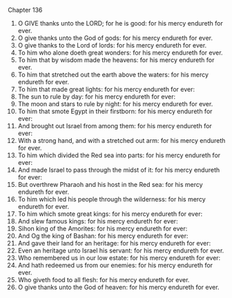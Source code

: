 

Chapter 136

1. O GIVE thanks unto the LORD; for he is good: for his mercy endureth for ever.
2. O give thanks unto the God of gods: for his mercy endureth for ever.
3. O give thanks to the Lord of lords: for his mercy endureth for ever.
4. To him who alone doeth great wonders: for his mercy endureth for ever.
5. To him that by wisdom made the heavens: for his mercy endureth for ever.
6. To him that stretched out the earth above the waters: for his mercy endureth for ever.
7. To him that made great lights: for his mercy endureth for ever:
8. The sun to rule by day: for his mercy endureth for ever:
9. The moon and stars to rule by night: for his mercy endureth for ever.
10. To him that smote Egypt in their firstborn: for his mercy endureth for ever:
11. And brought out Israel from among them: for his mercy endureth for ever:
12. With a strong hand, and with a stretched out arm: for his mercy endureth for ever.
13. To him which divided the Red sea into parts: for his mercy endureth for ever:
14. And made Israel to pass through the midst of it: for his mercy endureth for ever:
15. But overthrew Pharaoh and his host in the Red sea: for his mercy endureth for ever.
16. To him which led his people through the wilderness: for his mercy endureth for ever.
17. To him which smote great kings: for his mercy endureth for ever:
18. And slew famous kings: for his mercy endureth for ever:
19. Sihon king of the Amorites: for his mercy endureth for ever:
20. And Og the king of Bashan: for his mercy endureth for ever:
21. And gave their land for an heritage: for his mercy endureth for ever:
22. Even an heritage unto Israel his servant: for his mercy endureth for ever.
23. Who remembered us in our low estate: for his mercy endureth for ever:
24. And hath redeemed us from our enemies: for his mercy endureth for ever.
25. Who giveth food to all flesh: for his mercy endureth for ever.
26. O give thanks unto the God of heaven: for his mercy endureth for ever.
